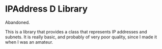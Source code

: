 # IPAddress D Library

Abandoned.

This is a library that provides a class that represents IP addresses and
subnets. It is really basic, and probably of very poor quality, since I
made it when I was an amateur.